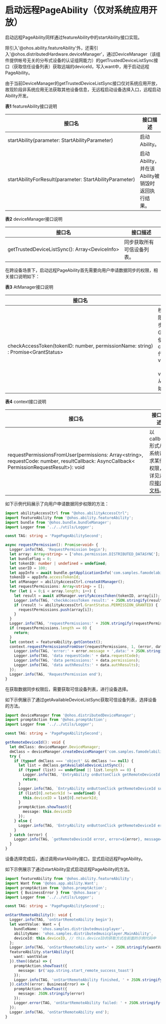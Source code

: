 # 启动远程PageAbility（仅对系统应用开放）


启动远程PageAbility同样通过featureAbility中的startAbility接口实现。


除引入'\@ohos.ability.featureAbility'外，还需引入'\@ohos.distributedHardware.deviceManager'，通过DeviceManager（该组件提供帐号无关的分布式设备的认证组网能力）的getTrustedDeviceListSync接口（获取信任设备列表）获取远端的deviceId，写入want中，用于启动远程PageAbility。


由于当前DeviceManager的getTrustedDeviceListSync接口仅对系统应用开放，故现阶段非系统应用无法获取其他设备信息，无远程启动设备选择入口，远程启动Ability开发。


  **表1** featureAbility接口说明

| 接口名 | 接口描述 |
| -------- | -------- |
| startAbility(parameter:&nbsp;StartAbilityParameter) | 启动Ability。 |
| startAbilityForResult(parameter:&nbsp;StartAbilityParameter) | 启动Ability，并在该Ability被销毁时返回执行结果。 |


  **表2** deviceManager接口说明

| 接口名 | 接口描述 |
| -------- | -------- |
| getTrustedDeviceListSync():&nbsp;Array&lt;DeviceInfo&gt; | 同步获取所有可信设备列表。 |


在跨设备场景下，启动远程PageAbility首先需要向用户申请数据同步的权限，相关接口说明如下：


  **表3** AtManager接口说明

| 接口名 | 接口描述 |
| -------- | -------- |
| checkAccessToken(tokenID:&nbsp;number,&nbsp;permissionName:&nbsp;string)<br>:&nbsp;Promise&lt;GrantStatus&gt; | 校验应用是否授予权限。使用Promise异步回调。返回值GrantStatus。建议使用checkAccessToken代替verifyAccessToken（已废弃），verifyAccessToken从API&nbsp;version&nbsp;9开始不再维护。 |


  **表4** context接口说明

| 接口名 | 接口描述 |
| -------- | -------- |
| requestPermissionsFromUser(permissions:&nbsp;Array&lt;string&gt;,&nbsp;<br>requestCode:&nbsp;number,&nbsp;resultCallback:&nbsp;AsyncCallback&lt;<br>PermissionRequestResult&gt;):&nbsp;void | 以callback形式从系统请求某些权限，详见对应[接口文档](../reference/apis/js-apis-inner-app-context.md#contextrequestpermissionsfromuser7-1)。 |


如下示例代码展示了向用户申请数据同步权限的方法：

```ts
import abilityAccessCtrl from "@ohos.abilityAccessCtrl";
import featureAbility from '@ohos.ability.featureAbility';
import bundle from '@ohos.bundle.bundleManager';
import Logger from '../../utils/Logger';

const TAG: string = 'PagePageAbilitySecond';

async requestPermission(): Promise<void> {
  Logger.info(TAG, 'RequestPermission begin');
  let array: Array<string> = ['ohos.permission.DISTRIBUTED_DATASYNC'];
  let bundleFlag = 0;
  let tokenID: number | undefined = undefined;
  let userID = 100;
  let appInfo = await bundle.getApplicationInfo('com.samples.famodelabilitydevelop', bundleFlag, userID);
  tokenID = appInfo.accessTokenId;
  let atManager = abilityAccessCtrl.createAtManager();
  let requestPermissions: Array<string> = [];
  for (let i = 0;i < array.length; i++) {
    let result = await atManager.verifyAccessToken(tokenID, array[i]);
    Logger.info(TAG, 'checkAccessToken result:' + JSON.stringify(result));
    if (result != abilityAccessCtrl.GrantStatus.PERMISSION_GRANTED) {
      requestPermissions.push(array[i]);
    }
  }
  Logger.info(TAG, 'requestPermissions:' + JSON.stringify(requestPermissions));
  if (requestPermissions.length == 0) {
    return;
  }
  let context = featureAbility.getContext();
  context.requestPermissionsFromUser(requestPermissions, 1, (error, data) => {
    Logger.info(TAG, 'error:' + error.message + ',data:' + JSON.stringify(data));
    Logger.info(TAG, 'data requestCode:' + data.requestCode);
    Logger.info(TAG, 'data permissions:' + data.permissions);
    Logger.info(TAG, 'data authResults:' + data.authResults);
  });
  Logger.info(TAG, 'RequestPermission end');
}
```


在获取数据同步权限后，需要获取可信设备列表，进行设备选择。


  如下示例展示了通过getAvailableDeviceListSync获取可信设备列表，选择设备的方法。

```ts
import deviceManager from '@ohos.distributedDeviceManager';
import promptAction from '@ohos.promptAction';
import Logger from '../../utils/Logger';

const TAG: string = 'PagePageAbilitySecond';

getRemoteDeviceId(): void {
  let dmClass: deviceManager.DeviceManager;
  dmClass = deviceManager.createDeviceManager('com.samples.famodelabilitydevelop');
  try {
    if (typeof dmClass === 'object' && dmClass !== null) {
      let list = dmClass.getAvailableDeviceListSync();
      if (typeof (list) == undefined || list.length == 0) {
        Logger.info(TAG, 'EntryAbility onButtonClick getRemoteDeviceId err: list is null');
        return;
      }
      Logger.info(TAG, `EntryAbility onButtonClick getRemoteDeviceId success[${list.length}]:` + JSON.stringify(list[0]));
      if (list[0].networkId != undefined) {
        this.deviceID = list[0].networkId;
      }
      promptAction.showToast({
        message: this.deviceID
      });
    } else {
      Logger.info(TAG, 'EntryAbility onButtonClick getRemoteDeviceId err: dmClass is null');
    }
  } catch (error) {
    Logger.info(TAG, `getRemoteDeviceId error, error=${error}, message=${error.message}`);
  }
}
```


设备选择完成后，通过调用startAbility接口，显式启动远程PageAbility。


如下示例展示了通过startAbility显式启动远程PageAbility的方法。

```ts
import featureAbility from '@ohos.ability.featureAbility';
import Want from '@ohos.app.ability.Want';
import promptAction from '@ohos.promptAction';
import { BusinessError } from '@ohos.base';
import Logger from '../../utils/Logger';

const TAG: string = 'PagePageAbilitySecond';;

onStartRemoteAbility(): void {
  Logger.info(TAG, 'onStartRemoteAbility begin');
  let wantValue: Want = {
    bundleName: 'ohos.samples.distributedmusicplayer',
    abilityName: 'ohos.samples.distributedmusicplayer.MainAbility',
    deviceId: this.deviceID, // this.deviceID的获取方式在前面的示例代码中
  };
  Logger.info(TAG, 'onStartRemoteAbility want=' + JSON.stringify(wantValue));
  featureAbility.startAbility({
    want: wantValue
  }).then((data) => {
    promptAction.showToast({
      message: $r('app.string.start_remote_success_toast')
    });
    Logger.info(TAG, 'onStartRemoteAbility finished, ' + JSON.stringify(data));
  }).catch((error: BusinessError) => {
    promptAction.showToast({
      message: JSON.stringify(error)
    });
    Logger.error(TAG, 'onStartRemoteAbility failed: ' + JSON.stringify(error));
  });
  Logger.info(TAG, 'onStartRemoteAbility end');
}
```
